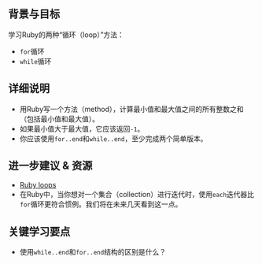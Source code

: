 ## 背景与目标

学习Ruby的两种“循环（loop）”方法：

- `for`循环
- `while`循环

## 详细说明

- 用Ruby写一个方法（method），计算最小值和最大值之间的所有整数之和（包括最小值和最大值）。
- 如果最小值大于最大值，它应该返回`-1`。
- 你应该使用`for..end`和`while..end`，至少完成两个简单版本。

## 进一步建议 & 资源

- [Ruby loops](http://www.tutorialspoint.com/ruby/ruby_loops.htm)
- 在Ruby中，当你想对一个集合（collection）进行迭代时，使用`each`迭代器比`for`循环更符合惯例。我们将在未来几天看到这一点。

## 关键学习要点

- 使用`while..end`和`for..end`结构的区别是什么？
